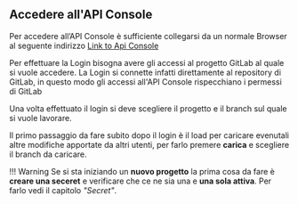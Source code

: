 ## Accedere all'API Console 

Per accedere all’API Console è sufficiente collegarsi da un normale Browser al seguente indirizzo [Link to Api Console](https://console.cloud.mia-platform.eu/login)

Per effettuare la Login bisogna avere gli accessi al progetto GitLab al quale si vuole accedere. La Login si connette infatti direttamente al repository di GitLab, in questo modo gli accessi all'API Console rispecchiano i permessi di GitLab

Una volta effettuato il login si deve scegliere il progetto e il branch sul quale si vuole lavorare.

Il primo passaggio da fare subito dopo il login è il load per caricare evenutali altre modifiche apportate da altri utenti, per farlo premere **carica** e scegliere il branch da caricare.

!!! Warning
    Se si sta iniziando un **nuovo progetto** la prima cosa da fare è **creare una seceret** e verificare che ce ne sia una e **una sola attiva**. Per farlo vedi il capitolo *"Secret"*.
